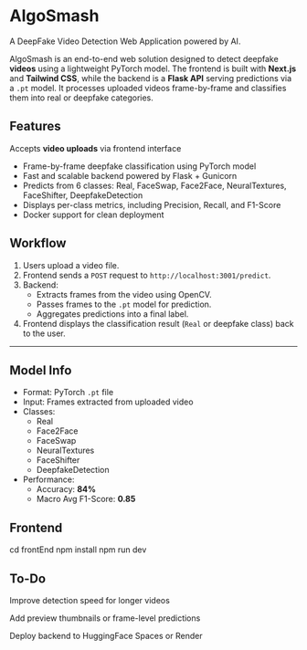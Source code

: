 # AlgoSmash  
A DeepFake Video Detection Web Application powered by AI.

AlgoSmash is an end-to-end web solution designed to detect deepfake **videos** using a lightweight PyTorch model. The frontend is built with **Next.js** and **Tailwind CSS**, while the backend is a **Flask API** serving predictions via a `.pt` model. It processes uploaded videos frame-by-frame and classifies them into real or deepfake categories.


## Features

 Accepts **video uploads** via frontend interface
- Frame-by-frame deepfake classification using PyTorch model
- Fast and scalable backend powered by Flask + Gunicorn
- Predicts from 6 classes: Real, FaceSwap, Face2Face, NeuralTextures, FaceShifter, DeepfakeDetection
- Displays per-class metrics, including Precision, Recall, and F1-Score
- Docker support for clean deployment

## Workflow

1. Users upload a video file.
2. Frontend sends a `POST` request to `http://localhost:3001/predict`.
3. Backend:
   - Extracts frames from the video using OpenCV.
   - Passes frames to the `.pt` model for prediction.
   - Aggregates predictions into a final label.
4. Frontend displays the classification result (`Real` or deepfake class) back to the user.

---

## Model Info

- Format: PyTorch `.pt` file
- Input: Frames extracted from uploaded video
- Classes:
  - Real
  - Face2Face
  - FaceSwap
  - NeuralTextures
  - FaceShifter
  - DeepfakeDetection
- Performance:
  - Accuracy: **84%**
  - Macro Avg F1-Score: **0.85**
## Frontend 

cd frontEnd
npm install
npm run dev

 ## To-Do
 
 Improve detection speed for longer videos

 Add preview thumbnails or frame-level predictions

 Deploy backend to HuggingFace Spaces or Render



